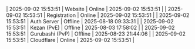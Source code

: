 | 2025-09-02 15:53:51 | Website | Online | 2025-09-02 15:53:51 |
| 2025-09-02 15:53:51 | Registration | Online | 2025-09-02 15:53:51 |
| 2025-09-02 15:53:51 | Auth Server | Offline | 2025-08-18 09:33:31 |
| 2025-09-02 15:53:51 | Kezan (PvE) | Offline | 2025-08-03 17:58:02 |
| 2025-09-02 15:53:51 | Gurubashi (PvP) | Offline | 2025-08-23 21:44:06 |
| 2025-09-02 15:53:51 | Cloudflare | Online | 2025-09-02 15:53:51 |
